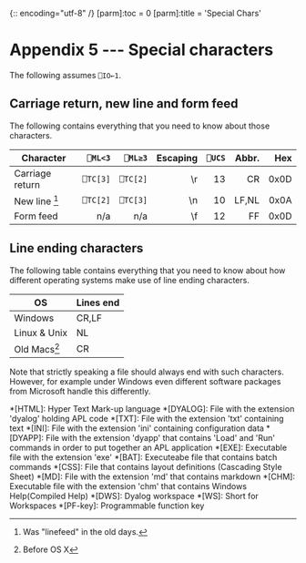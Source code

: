 {:: encoding="utf-8" /}
[parm]:toc                 =  0
[parm]:title               =   'Special Chars'


# Appendix 5 --- Special characters

The following assumes `⎕IO←1`.

## Carriage return, new line  and form feed 

The following contains everything that you need to know about those characters.


| Character       | `⎕ML<3` | `⎕ML≥3` | Escaping | `⎕UCS` | Abbr. |  Hex |
|-----------------|--------:|--------:|---------:|-------:|------:|-----:|
| Carriage return |`⎕TC[3]` |`⎕TC[2]` |       \r |     13 |    CR | 0x0D |
| New line [^nl]  |`⎕TC[2]` |`⎕TC[3]` |       \n |     10 | LF,NL | 0x0A |
| Form feed       |     n/a |     n/a |       \f |     12 |    FF | 0x0D |



## Line ending characters

The following table contains everything that you need to know about how different operating systems make use of line ending characters.

| OS            | Lines end |
|---------------|-----------|
| Windows       | CR,LF     |
| Linux & Unix  | NL        |
| Old Macs[^mac]| CR        |

[^nl]: Was "linefeed" in the old days.
[^mac]: Before OS X

Note that strictly speaking a file should always end with such characters. However, for example under Windows even different software packages from Microsoft handle this differently. 


*[HTML]: Hyper Text Mark-up language
*[DYALOG]: File with the extension 'dyalog' holding APL code
*[TXT]: File with the extension 'txt' containing text
*[INI]: File with the extension 'ini' containing configuration data
*[DYAPP]: File with the extension 'dyapp' that contains 'Load' and 'Run' commands in order to put together an APL application
*[EXE]: Executable file with the extension 'exe'
*[BAT]: Executeabe file that contains batch commands
*[CSS]: File that contains layout definitions (Cascading Style Sheet)
*[MD]: File with the extension 'md' that contains markdown
*[CHM]: Executable file with the extension 'chm' that contains Windows Help(Compiled Help) 
*[DWS]: Dyalog workspace
*[WS]: Short for Workspaces
*[PF-key]: Programmable function key